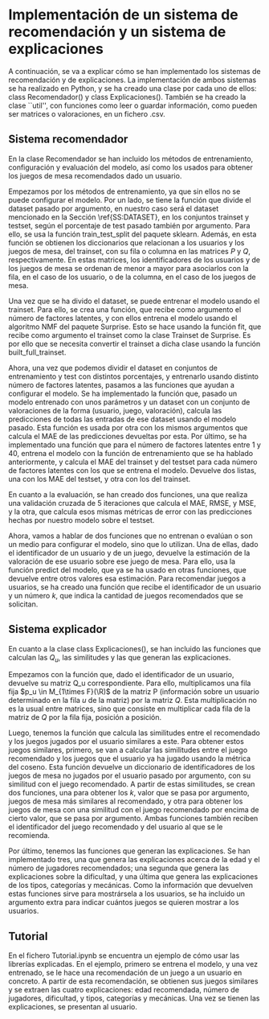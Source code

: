 # Implementación de un sistema de recomendación y un sistema de explicaciones
A continuación, se va a explicar cómo se han implementado los sistemas de recomendación y de explicaciones. La implementación de ambos sistemas se ha realizado en Python, y se ha creado una clase por cada uno de ellos: class Recomendador() y class Explicaciones(). También se ha creado la clase ``util'', con funciones como leer o guardar información, como pueden ser matrices o valoraciones, en un fichero .csv.

## Sistema recomendador
En la clase Recomendador se han incluido los métodos de entrenamiento, configuración y evaluación del modelo, así como los usados para obtener los juegos de mesa recomendados dado un usuario. 

Empezamos por los métodos de entrenamiento, ya que sin ellos no se puede configurar el modelo. Por un lado, se tiene la función que divide el dataset pasado por argumento, en nuestro caso será el dataset mencionado en la Sección \ref{SS:DATASET}, en los conjuntos trainset y testset, según el porcentaje de test pasado también por argumento. Para ello, se usa la función train_test_split del paquete sklearn. Además, en esta función se obtienen los diccionarios que relacionan a los usuarios y los juegos de mesa, del trainset, con su fila o columna en las matrices $P$ y $Q$, respectivamente. En estas matrices, los identificadores de los usuarios y de los juegos de mesa se ordenan de menor a mayor para asociarlos con la fila, en el caso de los usuario, o de la columna, en el caso de los juegos de mesa.

Una vez que se ha divido el dataset, se puede entrenar el modelo usando el trainset. Para ello, se crea una función, que recibe como argumento el número de factores latentes, y con ellos entrena el modelo usando el algoritmo NMF del paquete Surprise. Esto se hace usando la función fit, que recibe como argumento el trainset como la clase Trainset de Surprise. Es por ello que se necesita convertir el trainset a dicha clase usando la función built_full_trainset.

Ahora, una vez que podemos dividir el dataset en conjuntos de entrenamiento y test con distintos porcentajes, y entrenarlo usando distinto número de factores latentes, pasamos a las funciones que ayudan a configurar el modelo. Se ha implementado la función que, pasado un modelo entrenado con unos parámetros y un dataset con un conjunto de valoraciones de la forma (usuario, juego, valoración), calcula las predicciones de todas las entradas de ese dataset usando el modelo pasado. Esta función es usada por otra con los mismos argumentos que calcula el MAE de las predicciones devueltas por esta. Por último, se ha implementado una función que para el número de factores latentes entre 1 y 40, entrena el modelo con la función de entrenamiento que se ha hablado anteriormente, y calcula el MAE del trainset y del testset para cada número de factores latentes con los que se entrena el modelo. Devuelve dos listas, una con los MAE del testset, y otra con los del trainset. 

En cuanto a la evaluación, se han creado dos funciones, una que realiza una validación cruzada de 5 iteraciones que calcula el MAE, RMSE, y MSE, y la otra, que calcula esos mismas métricas de error con las predicciones hechas por nuestro modelo sobre el testset.

Ahora, vamos a hablar de dos funciones que no entrenan o evalúan o son un medio para configurar el modelo, sino que lo utilizan. Una de ellas, dado el identificador de un usuario y de un juego, devuelve la estimación de la valoración de ese usuario sobre ese juego de mesa. Para ello, usa la función predict del modelo, que ya se ha usado en otras funciones, que devuelve entre otros valores esa estimación. Para recomendar juegos a usuarios, se ha creado una función que recibe el identificador de un usuario y un número $k$, que indica la cantidad de juegos recomendados que se solicitan. 

## Sistema explicador
En cuanto a la clase class Explicaciones(), se han incluido las funciones que calculan las $Q_u$, las similitudes y las que generan las explicaciones.

Empezamos con la función que, dado el identificador de un usuario, devuelve su matriz Q_u correspondiente. Para ello, multiplicamos una fila fija $p_u \in M_{1\times F}(\R)$ de la matriz P (información sobre un usuario determinado en la fila $u$ de la matriz) por la matriz $Q$. Esta multiplicación no es la usual entre matrices, sino que consiste en multiplicar cada fila de la matriz de $Q$ por la fila fija, posición a posición. 

Luego, tenemos la función que calcula las similitudes entre el recomendado y los juegos jugados por el usuario similares a este. Para obtener estos juegos similares, primero, se van a calcular las similitudes entre el juego recomendado y los juegos que el usuario ya ha jugado usando la métrica del coseno. Esta función devuelve un diccionario de identificadores de los juegos de mesa  no jugados por el usuario pasado por argumento, con su similitud con el juego recomendado. A partir de estas similitudes, se crean dos funciones, una para obtener los $k$, valor que se pasa por argumento, juegos de mesa más similares al recomendado, y otra para obtener los juegos de mesa con una similitud con el juego recomendado por encima de cierto valor, que se pasa por argumento. Ambas funciones también reciben el identificador del juego recomendado y del usuario al que se le recomienda.

Por último, tenemos las funciones que generan las explicaciones. Se han implementado tres, una que genera las explicaciones acerca de la edad y el número de jugadores recomendados; una segunda que genera las explicaciones sobre la dificultad, y una última que genera las explicaciones de los tipos, categorías y mecánicas. Como la información que devuelven estas funciones sirve para mostrársela a los usuarios, se ha incluido un argumento extra para indicar cuántos juegos se quieren mostrar a los usuarios. 

## Tutorial
En el fichero Tutorial.ipynb se encuentra un ejemplo de cómo usar las librerías explicadas. En el ejemplo, primero se entrena el modelo, y una vez entrenado, se le hace una recomendación de un juego a un usuario en concreto. A partir de esta recomendación, se obtienen sus juegos similares y se extraen las cuatro explicaciones: edad recomendada, número de jugadores, dificultad, y tipos, categorías y mecánicas. Una vez se tienen las explicaciones, se presentan al usuario. 